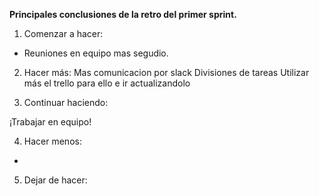 **Principales conclusiones de la retro del primer sprint.**

1. Comenzar a hacer:

- Reuniones en equipo mas segudio.

2. Hacer más:
   Mas comunicacion por slack
   Divisiones de tareas
   Utilizar más el trello para ello e ir actualizandolo

3. Continuar haciendo:

¡Trabajar en equipo!

4. Hacer menos:

-

5. Dejar de hacer:
